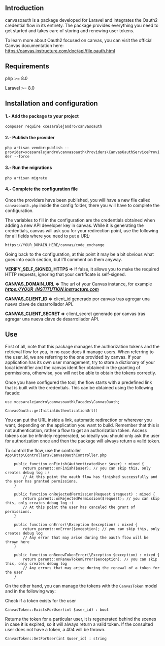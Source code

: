 ## Introduction

canvasoauth is a package developed for Laravel and integrates the Oauth2 credential flow in its entirety. The package provides everything you need to get started and takes care of storing and renewing user tokens. 

To learn more about Oauth2 focused on canvas, you can visit the official Canvas documentation here:
https://canvas.instructure.com/doc/api/file.oauth.html


## Requirements

php >= 8.0

Laravel >= 8.0


## Installation and configuration

#### 1.- Add the package to your project

````composer require xcesaralejandro/canvasoauth````

#### 2.- Publish the provider

````php artisan vendor:publish --provider=xcesaralejandro\canvasoauth\Providers\CanvasOauthServiceProvider --force````

#### 3.- Run the migrations

````php artisan migrate````

#### 4.- Complete the configuration file

Once the providers have been published, you will have a new file called ````canvasoauth.php```` inside the config folder, there you will have to complete the configuration.

The variables to fill in the configuration are the credentials obtained when adding a new API developer key in canvas. While it is generating the credentials, canvas will ask you for your redirection point, use the following for all fields where you need to put a URL:

````https://YOUR_DOMAIN_HERE/canvas/code_exchange````


Going back to the configuration, at this point it may be a bit obvious what goes into each section, but I'll comment on them anyway.



**VERIFY_SELF_SIGNED_HTTPS =>** If false, it allows you to make the required HTTP requests, ignoring that your certificate is self-signed.


**CANVAS_DOMAIN_URL =>** The url of your Canvas instance, for example ***https://YOUR_INSTITUTION.instructure.com***


**CANVAS_CLIENT_ID =>** client_id generado por canvas tras agregar una nueva clave de desarrollador API.


**CANVAS_CLIENT_SECRET =>** client_secret generado por canvas tras agregar una nueva clave de desarrollador API.



## Use

First of all, note that this package manages the authorization tokens and the retrieval flow for you, in no case does it manage users. When referring to the user_id, we are referring to the one provided by canvas. If your application has its own user management, try to store a dictionary of your local identifier and the canvas identifier obtained in the granting of permissions, otherwise, you will not be able to obtain the tokens correctly.

Once you have configured the tool, the flow starts with a predefined link that is built with the credentials. This can be obtained using the following facade:

````
use xcesaralejandro\canvasoauth\Facades\CanvasOauth;

CanvasOauth::getInitialAuthenticationUrl()
````

You can put the URL inside a link, automatic redirection or wherever you want, depending on the application you want to build. Remember that this is not authentication, rather a flow to get an authorization token. Access tokens can be infinitely regenerated, so ideally you should only ask the user for authorization once and then the package will always return a valid token.


To control the flow, use the controller ````App\Http\Controllers\CanvasOauthController.php````

````
    public function onFinish(AuthenticatedUser $user) : mixed {
        return parent::onFinish($user); // you can skip this, only creates debug log :)
        // At this point the oauth flow has finished successfully and the user has granted permissions.
    }

    public function onRejectedPermission(Request $request) : mixed {
        return parent::onRejectedPermission($request); // you can skip this, only creates debug log :)
        // At this point the user has canceled the grant of permissions.
    }

    public function onError(\Exception $exception) : mixed {
        return parent::onError($exception); // you can skip this, only creates debug log
        // Any error that may arise during the oauth flow will be thrown here
    }

    public function onRenewTokenError(\Exception $exception) : mixed {
        return parent::onRenewTokenError($exception); // you can skip this, only creates debug log
        // Any errors that may arise during the renewal of a token for the user
    } 
````

On the other hand, you can manage the tokens with the ````CanvasToken```` model and in the following way:

Check if a token exists for the user

````
CanvasToken::ExistsForUser(int $user_id) : bool
````

Returns the token for a particular user, it is regenerated behind the scenes in case it is expired, so it will always return a valid token. If the consulted user does not have a token, a 404 will be thrown.

```` 
CanvasToken::GetForUser(int $user_id) : string
````
